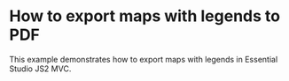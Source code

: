# How to export maps with legends to PDF
This example demonstrates how to export  maps with legends in Essential Studio JS2 MVC.